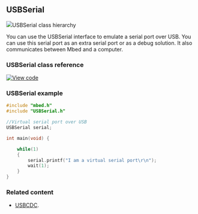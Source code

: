 ## USBSerial

<span class="images">![](https://os.mbed.com/docs/v5.10/feature-hal-spec-usb-device-doxy/class_u_s_b_serial.png)<span>USBSerial class hierarchy</span></span>

You can use the USBSerial interface to emulate a serial port over USB. You can use this serial port as an extra serial port or as a debug solution. It also communicates between Mbed and a computer.

### USBSerial class reference

[![View code](https://www.mbed.com/embed/?type=library)](http://os.mbed.com/docs/v5.10/feature-hal-spec-usb-device-doxy/class_u_s_b_serial.html)

### USBSerial example

```C++
#include "mbed.h"
#include "USBSerial.h"

//Virtual serial port over USB
USBSerial serial;

int main(void) {

    while(1)
    {
        serial.printf("I am a virtual serial port\r\n");
        wait(1);
    }
}
```

### Related content

- [USBCDC](usbcdc.html).
